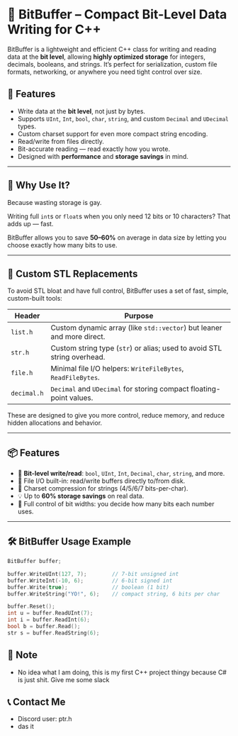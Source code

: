 

# 🧠 BitBuffer – Compact Bit-Level Data Writing for C++

BitBuffer is a lightweight and efficient C++ class for writing and reading data at the **bit level**, allowing **highly optimized storage** for integers, decimals, booleans, and strings. It’s perfect for serialization, custom file formats, networking, or anywhere you need tight control over size.

## 🚀 Features

- Write data at the **bit level**, not just by bytes.
- Supports `UInt`, `Int`, `bool`, `char`, `string`, and custom `Decimal` and `UDecimal` types.
- Custom charset support for even more compact string encoding.
- Read/write from files directly.
- Bit-accurate reading — read exactly how you wrote.
- Designed with **performance** and **storage savings** in mind.

---

## 🧩 Why Use It?

Because wasting storage is gay.

Writing full `int`s or `float`s when you only need 12 bits or 10 characters? That adds up — fast.

BitBuffer allows you to save **50–60%** on average in data size by letting you choose exactly how many bits to use.

---

## 🔧 Custom STL Replacements

To avoid STL bloat and have full control, BitBuffer uses a set of fast, simple, custom-built tools:

| Header       | Purpose                                                                 |
|--------------|-------------------------------------------------------------------------|
| `list.h`     | Custom dynamic array (like `std::vector`) but leaner and more direct.   |
| `str.h`      | Custom string type (`str`) or alias; used to avoid STL string overhead. |
| `file.h`     | Minimal file I/O helpers: `WriteFileBytes`, `ReadFileBytes`.            |
| `decimal.h`  | `Decimal` and `UDecimal` for storing compact floating-point values.     |

These are designed to give you more control, reduce memory, and reduce hidden allocations and behavior.

---

## 📦 Features

- 🔬 **Bit-level write/read**: `bool`, `UInt`, `Int`, `Decimal`, `char`, `string`, and more.
- 💾 File I/O built-in: read/write buffers directly to/from disk.
- 🧠 Charset compression for strings (4/5/6/7 bits-per-char).
- 💡 Up to **60% storage savings** on real data.
- 📏 Full control of bit widths: you decide how many bits each number uses.

---

## 🛠️ BitBuffer Usage Example

```cpp
BitBuffer buffer;

buffer.WriteUInt(127, 7);        // 7-bit unsigned int
buffer.WriteInt(-10, 6);         // 6-bit signed int
buffer.Write(true);              // boolean (1 bit)
buffer.WriteString("YO!", 6);    // compact string, 6 bits per char

buffer.Reset();
int u = buffer.ReadUInt(7);
int i = buffer.ReadInt(6);
bool b = buffer.Read();
str s = buffer.ReadString(6);
```

## 📝 Note
- No idea what I am doing, this is my first C++ project thingy because C# is just shit. Give me some slack

## 📞 Contact Me
- Discord user: ptr.h
- das it
